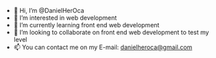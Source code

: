 - 👋 Hi, I’m @DanielHerOca
- 👀 I’m interested in web development
- 🌱 I’m currently learning front end web development
- 💞️ I’m looking to collaborate on front end web development to test my level 
- 📫 You can contact me on my E-mail: danielheroca@gmail.com

<!---
DanielHerOca/DanielHerOca is a ✨ special ✨ repository because its `README.md` (this file) appears on your GitHub profile.
You can click the Preview link to take a look at your changes.
--->
